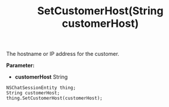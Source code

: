 ﻿---
uid: crmscript_ref_NSChatSessionEntity_SetCustomerHost
title: SetCustomerHost(String customerHost)
intellisense: NSChatSessionEntity.SetCustomerHost
keywords: NSChatSessionEntity, GetCustomerHost
so.topic: reference
---

The hostname or IP address for the customer.

**Parameter:** 
 - **customerHost** String

```crmscript
NSChatSessionEntity thing;
String customerHost;
thing.SetCustomerHost(customerHost);
```

